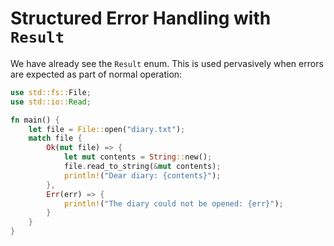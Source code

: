 # Structured Error Handling with `Result`

We have already see the `Result` enum. This is used pervasively when errors are
expected as part of normal operation:

```rust
use std::fs::File;
use std::io::Read;

fn main() {
    let file = File::open("diary.txt");
    match file {
        Ok(mut file) => {
            let mut contents = String::new();
            file.read_to_string(&mut contents);
            println!("Dear diary: {contents}");
        },
        Err(err) => {
            println!("The diary could not be opened: {err}");
        }
    }
}
```

